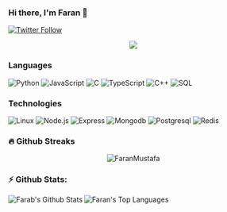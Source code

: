 ### Hi there, I'm Faran 👋

[![Twitter Follow](https://img.shields.io/twitter/follow/fmustafa044?color=1DA1F2&logo=twitter&style=for-the-badge)](https://twitter.com/intent/follow?original_referer=https%3A%2F%2Fgithub.com%2FcodeSTACKr&screen_name=fmustafa044)


<p align='center'>
    <img src="https://media2.giphy.com/media/Rsp9jLIy0VZOKlZziw/giphy.gif">
</p>


### Languages

![Python](https://img.shields.io/badge/-Python-000?&logo=Python)
![JavaScript](https://img.shields.io/badge/-JavaScript-000?&logo=JavaScript)
![C](https://img.shields.io/badge/-C-000?&logo=C)
![TypeScript](https://img.shields.io/badge/-TypeScript-000?&logo=TypeScript)
![C++](https://img.shields.io/badge/-C++-000?&logo=c%2b%2b&logoColor=00599C)
![SQL](https://img.shields.io/badge/-SQL-000?&logo=MySQL)

### Technologies

![Linux](https://img.shields.io/badge/-Linux-000?&logo=Linux)
![Node.js](https://img.shields.io/badge/-Node.js-000?&logo=node.js)
![Express](https://img.shields.io/badge/-Express-000?&logo=express)
![Mongodb](https://img.shields.io/badge/-Mongodb-000?&logo=Mongodb)
![Postgresql](https://img.shields.io/badge/-Postgresql-000?&logo=Postgresql)
![Redis](https://img.shields.io/badge/-Redis-000?&logo=Redis)


### 🔥 Github Streaks
<p align="center"><img src="https://github-readme-streak-stats.herokuapp.com/?user=FaranMustafa&theme=black-ice&hide_border=true&stroke=0000&background=0D1117&ring=e05397&fire=e05397&currStreakLabel=e05397&bg_color=30,e96443,904e95&title_color=fff&text_color=fff" alt="FaranMustafa" /></p>

### ⚡ Github Stats:


<img align="left" alt="Farab's Github Stats" src="https://github-readme-stats.vercel.app/api?username=FaranMustafa&show_icons=true&include_all_commits=true&count_private=true&hide_border=true&theme=blueberry" />
<img align="left" alt="Faran's Top Languages" src="https://github-readme-stats.vercel.app/api/top-langs/?username=FaranMustafa&hide_border=true&layout=compact&theme=blueberry" />













